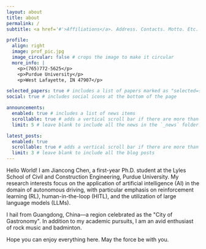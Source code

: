 ```yaml
---
layout: about
title: about
permalink: /
subtitle: <a href='#'>Affiliations</a>. Address. Contacts. Motto. Etc.

profile:
  align: right
  image: prof_pic.jpg
  image_circular: false # crops the image to make it circular
  more_info: |
    <p>(765)772-5625</p>
    <p>Purdue University</p>
    <p>West Lafayette, IN 47907</p>

selected_papers: true # includes a list of papers marked as "selected={true}"
social: true # includes social icons at the bottom of the page

announcements:
  enabled: true # includes a list of news items
  scrollable: true # adds a vertical scroll bar if there are more than 3 news items
  limit: 5 # leave blank to include all the news in the `_news` folder

latest_posts:
  enabled: true
  scrollable: true # adds a vertical scroll bar if there are more than 3 new posts items
  limit: 3 # leave blank to include all the blog posts
---
```


Hello World! I am Jiancong Chen, a first-year Ph.D. student at the Lyles School of Civil and Construction Engineering, Purdue University. My research interests focus on the application of artificial intelligence (AI) in the domain of autonomous driving, with particular emphasis on reinforcement learning (RL), human-in-the-loop (HITL), and the utilization of large language models (LLMs).

I hail from Guangdong, China—a region celebrated as the "City of Gastronomy". In addition to my academic pursuits, I am an avid enthusiast of rock music and badminton.

Hope you can enjoy everything here. May the force be with you.
